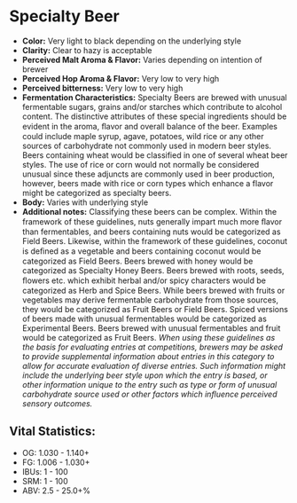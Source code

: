 # Specialty Beer

- **Color:** Very light to black depending on the underlying style
- **Clarity:** Clear to hazy is acceptable
- **Perceived Malt Aroma & Flavor:** Varies depending on intention of brewer
- **Perceived Hop Aroma & Flavor:** Very low to very high
- **Perceived bitterness:** Very low to very high
- **Fermentation Characteristics:** Specialty Beers are brewed with unusual fermentable sugars, grains and/or starches which contribute to alcohol content. The distinctive attributes of these special ingredients should be evident in the aroma, ﬂavor and overall balance of the beer. Examples could include maple syrup, agave, potatoes, wild rice or any other sources of carbohydrate not commonly used in modern beer styles. Beers containing wheat would be classified in one of several wheat beer styles. The use of rice or corn would not normally be considered unusual since these adjuncts are commonly used in beer production, however, beers made with rice or corn types which enhance a flavor might be categorized as specialty beers.
- **Body:** Varies with underlying style
- **Additional notes:** Classifying these beers can be complex. Within the framework of these guidelines, nuts generally impart much more ﬂavor than fermentables, and beers containing nuts would be categorized as Field Beers. Likewise, within the framework of these guidelines, coconut is deﬁned as a vegetable and beers containing coconut would be categorized as Field Beers. Beers brewed with honey would be categorized as Specialty Honey Beers. Beers brewed with roots, seeds, ﬂowers etc. which exhibit herbal and/or spicy characters would be categorized as Herb and Spice Beers. While beers brewed with fruits or vegetables may derive fermentable carbohydrate from those sources, they would be categorized as Fruit Beers or Field Beers. Spiced versions of beers made with unusual fermentables would be categorized as Experimental Beers. Beers brewed with unusual fermentables and fruit would be categorized as Fruit Beers. _When using these guidelines as the basis for evaluating entries at competitions, brewers may be asked to provide supplemental information about entries in this category to allow for accurate evaluation of diverse entries. Such information might include the underlying beer style upon which the entry is based, or other information unique to the entry such as type or form of unusual carbohydrate source used or other factors which influence perceived sensory outcomes._

## Vital Statistics:

- OG: 1.030 - 1.140+
- FG: 1.006 - 1.030+
- IBUs: 1 - 100
- SRM: 1 - 100
- ABV: 2.5 - 25.0+%
